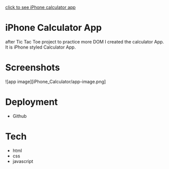 [click to see iPhone calculator app](https://hayley0918.github.io/iPhone-calculator/)

# iPhone Calculator App

after Tic Tac Toe project to practice more DOM I created the calculator App.
It is iPhone styled Calculator App.

# Screenshots
![app image][iPhone_Calculator/app-image.png]

# Deployment
- Github

# Tech
- html
- css
- javascript